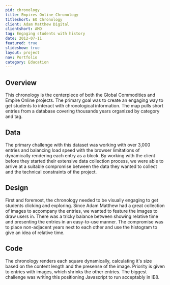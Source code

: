 ```yaml
---
pid: chronology
title: Empires Online Chronology
titleshort: EO Chronology
client: Adam Matthew Digital
clientshort: AMD
tag: Engaging students with history
date: 2012-07-11
featured: true
slideshow: true
layout: project
nav: Portfolio
category: Education
---
```


## Overview
This chronology is the centerpiece of both the Global Commodities and Empire Online projects. The primary goal was to create an engaging way to get students to interact with chronological information. The map pulls short entries from a database covering thousands years organized by category and tag.

## Data
The primary challenge with this dataset was working with over 3,000 entries and balancing load speed with the browser limitations of dynamically rendering each entry as a block. By working with the client before they started their extensive data collection process, we were able to arrive at a suitable compromise between the data they wanted to collect and the technical constraints of the project.	

## Design
First and foremost, the chronology needed to be visually engaging to get students clicking and exploring. Since Adam Matthew had a great collection of images to accompany the entries, we wanted to feature the images to draw users in. There was a tricky balance between showing relative time and presenting the entries in an easy-to-use manner. The compromise was to place non-adjacent years next to each other and use the histogram to give an idea of relative time.

## Code
The chronology renders each square dynamically, calculating it's size based on the content length and the presense of the image. Priority is given to entries with images, which shrinks the other entries. The biggest challenge was writing this positioning Javascript to run acceptably in IE8.